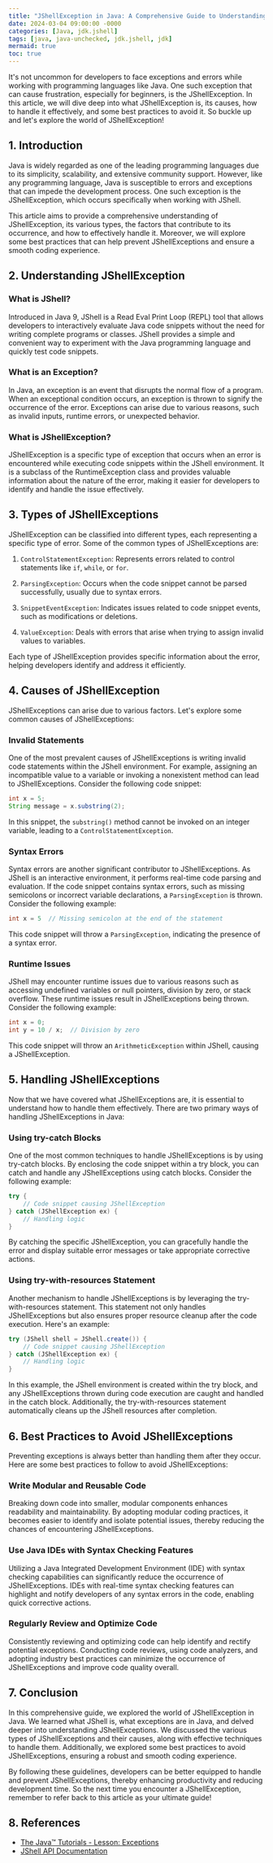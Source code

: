 ```yaml
---
title: "JShellException in Java: A Comprehensive Guide to Understanding and Handling"
date: 2024-03-04 09:00:00 -0000
categories: [Java, jdk.jshell]
tags: [java, java-unchecked, jdk.jshell, jdk]
mermaid: true
toc: true
---
```



It's not uncommon for developers to face exceptions and errors while working with programming languages like Java. One such exception that can cause frustration, especially for beginners, is the JShellException. In this article, we will dive deep into what JShellException is, its causes, how to handle it effectively, and some best practices to avoid it. So buckle up and let's explore the world of JShellException!

## 1. Introduction

Java is widely regarded as one of the leading programming languages due to its simplicity, scalability, and extensive community support. However, like any programming language, Java is susceptible to errors and exceptions that can impede the development process. One such exception is the JShellException, which occurs specifically when working with JShell.

This article aims to provide a comprehensive understanding of JShellException, its various types, the factors that contribute to its occurrence, and how to effectively handle it. Moreover, we will explore some best practices that can help prevent JShellExceptions and ensure a smooth coding experience.

## 2. Understanding JShellException

### What is JShell?

Introduced in Java 9, JShell is a Read Eval Print Loop (REPL) tool that allows developers to interactively evaluate Java code snippets without the need for writing complete programs or classes. JShell provides a simple and convenient way to experiment with the Java programming language and quickly test code snippets.

### What is an Exception?

In Java, an exception is an event that disrupts the normal flow of a program. When an exceptional condition occurs, an exception is thrown to signify the occurrence of the error. Exceptions can arise due to various reasons, such as invalid inputs, runtime errors, or unexpected behavior.

### What is JShellException?

JShellException is a specific type of exception that occurs when an error is encountered while executing code snippets within the JShell environment. It is a subclass of the RuntimeException class and provides valuable information about the nature of the error, making it easier for developers to identify and handle the issue effectively.

## 3. Types of JShellExceptions

JShellException can be classified into different types, each representing a specific type of error. Some of the common types of JShellExceptions are:

1. `ControlStatementException`: Represents errors related to control statements like `if`, `while`, or `for`.
   
2. `ParsingException`: Occurs when the code snippet cannot be parsed successfully, usually due to syntax errors.

3. `SnippetEventException`: Indicates issues related to code snippet events, such as modifications or deletions.

4. `ValueException`: Deals with errors that arise when trying to assign invalid values to variables.

Each type of JShellException provides specific information about the error, helping developers identify and address it efficiently.

## 4. Causes of JShellException

JShellExceptions can arise due to various factors. Let's explore some common causes of JShellExceptions:

### Invalid Statements

One of the most prevalent causes of JShellExceptions is writing invalid code statements within the JShell environment. For example, assigning an incompatible value to a variable or invoking a nonexistent method can lead to JShellExceptions. Consider the following code snippet:

```java
int x = 5;
String message = x.substring(2);
```

In this snippet, the `substring()` method cannot be invoked on an integer variable, leading to a `ControlStatementException`.

### Syntax Errors

Syntax errors are another significant contributor to JShellExceptions. As JShell is an interactive environment, it performs real-time code parsing and evaluation. If the code snippet contains syntax errors, such as missing semicolons or incorrect variable declarations, a `ParsingException` is thrown. Consider the following example:

```java
int x = 5  // Missing semicolon at the end of the statement
```

This code snippet will throw a `ParsingException`, indicating the presence of a syntax error.

### Runtime Issues

JShell may encounter runtime issues due to various reasons such as accessing undefined variables or null pointers, division by zero, or stack overflow. These runtime issues result in JShellExceptions being thrown. Consider the following example:

```java
int x = 0;
int y = 10 / x;  // Division by zero
```

This code snippet will throw an `ArithmeticException` within JShell, causing a JShellException.

## 5. Handling JShellExceptions

Now that we have covered what JShellExceptions are, it is essential to understand how to handle them effectively. There are two primary ways of handling JShellExceptions in Java:

### **Using try-catch Blocks**

One of the most common techniques to handle JShellExceptions is by using try-catch blocks. By enclosing the code snippet within a try block, you can catch and handle any JShellExceptions using catch blocks. Consider the following example:

```java
try {
    // Code snippet causing JShellException
} catch (JShellException ex) {
    // Handling logic
}
```

By catching the specific JShellException, you can gracefully handle the error and display suitable error messages or take appropriate corrective actions.

### Using try-with-resources Statement

Another mechanism to handle JShellExceptions is by leveraging the try-with-resources statement. This statement not only handles JShellExceptions but also ensures proper resource cleanup after the code execution. Here's an example:

```java
try (JShell shell = JShell.create()) {
    // Code snippet causing JShellException
} catch (JShellException ex) {
    // Handling logic
}
```

In this example, the JShell environment is created within the try block, and any JShellExceptions thrown during code execution are caught and handled in the catch block. Additionally, the try-with-resources statement automatically cleans up the JShell resources after completion.

## 6. Best Practices to Avoid JShellExceptions

Preventing exceptions is always better than handling them after they occur. Here are some best practices to follow to avoid JShellExceptions:

### Write Modular and Reusable Code

Breaking down code into smaller, modular components enhances readability and maintainability. By adopting modular coding practices, it becomes easier to identify and isolate potential issues, thereby reducing the chances of encountering JShellExceptions.

### Use Java IDEs with Syntax Checking Features

Utilizing a Java Integrated Development Environment (IDE) with syntax checking capabilities can significantly reduce the occurrence of JShellExceptions. IDEs with real-time syntax checking features can highlight and notify developers of any syntax errors in the code, enabling quick corrective actions.

### Regularly Review and Optimize Code

Consistently reviewing and optimizing code can help identify and rectify potential exceptions. Conducting code reviews, using code analyzers, and adopting industry best practices can minimize the occurrence of JShellExceptions and improve code quality overall.

## 7. Conclusion

In this comprehensive guide, we explored the world of JShellException in Java. We learned what JShell is, what exceptions are in Java, and delved deeper into understanding JShellExceptions. We discussed the various types of JShellExceptions and their causes, along with effective techniques to handle them. Additionally, we explored some best practices to avoid JShellExceptions, ensuring a robust and smooth coding experience.

By following these guidelines, developers can be better equipped to handle and prevent JShellExceptions, thereby enhancing productivity and reducing development time. So the next time you encounter a JShellException, remember to refer back to this article as your ultimate guide!

## 8. References

- [The Java™ Tutorials - Lesson: Exceptions](https://docs.oracle.com/javase/tutorial/essential/exceptions/)
- [JShell API Documentation](https://docs.oracle.com/en/java/javase/14/jshell/)
